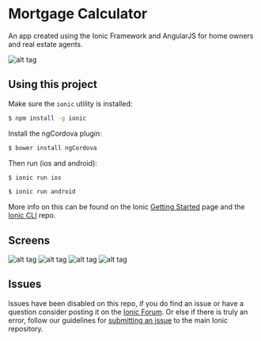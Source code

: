 Mortgage Calculator
=====================

An app created using the Ionic Framework and AngularJS for home owners and real estate agents.

![alt tag](https://github.com/gerardng/mortgageCalculator/blob/master/google-store-btn.png)


## Using this project

Make sure the `ionic` utility is installed:

```bash
$ npm install -g ionic
```

Install the ngCordova plugin:

```bash
$ bower install ngCordova
```


Then run (ios and android): 

```bash
$ ionic run ios
```

```bash
$ ionic run android
```

More info on this can be found on the Ionic [Getting Started](http://ionicframework.com/getting-started) page and the [Ionic CLI](https://github.com/driftyco/ionic-cli) repo.

## Screens
![alt tag](https://github.com/gerardng/mortgageCalculator/blob/master/calculator1.png)
![alt tag](https://github.com/gerardng/mortgageCalculator/blob/master/calculator2.png)
![alt tag](https://github.com/gerardng/mortgageCalculator/blob/master/calculator3.png)
![alt tag](https://github.com/gerardng/mortgageCalculator/blob/master/calculator4.png)

## Issues
Issues have been disabled on this repo, if you do find an issue or have a question consider posting it on the [Ionic Forum](http://forum.ionicframework.com/).  Or else if there is truly an error, follow our guidelines for [submitting an issue](http://ionicframework.com/submit-issue/) to the main Ionic repository.
